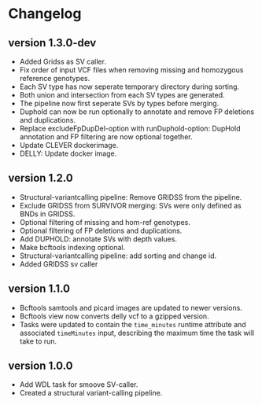 Changelog
==========

<!--

Newest changes should be on top.

This document is user facing. Please word the changes in such a way
that users understand how the changes affect the new version.
-->
version 1.3.0-dev
---------------------
+ Added Gridss as SV caller.
+ Fix order of input VCF files when removing missing and homozygous reference genotypes.
+ Each SV type has now seperate temporary directory during sorting.
+ Both union and intersection from each SV types are generated. 
+ The pipeline now first seperate SVs by types before merging.
+ Duphold can now be run optionally to annotate and remove FP deletions and duplications.
+ Replace excludeFpDupDel-option with runDuphold-option: DupHold annotation and FP filtering are now optional together.
+ Update CLEVER dockerimage.
+ DELLY: Update docker image.

version 1.2.0
---------------------
+ Structural-variantcalling pipeline: Remove GRIDSS from the pipeline.
+ Exclude GRIDSS from SURVIVOR merging: SVs were only defined as BNDs in GRIDSS.
+ Optional filtering of missing and hom-ref genotypes. 
+ Optional filtering of FP deletions and duplications.
+ Add DUPHOLD: annotate SVs with depth values.
+ Make bcftools indexing optional.
+ Structural-variantcalling pipeline: add sorting and change id.
+ Added GRIDSS sv caller

version 1.1.0
---------------------
+ Bcftools samtools and picard images are updated to newer versions.
+ Bcftools view now converts delly vcf to a gzipped version.
+ Tasks were updated to contain the `time_minutes` runtime attribute and
  associated `timeMinutes` input, describing the maximum time the task will
  take to run.

version 1.0.0
-----------------
+ Add WDL task for smoove SV-caller.
+ Created a structural variant-calling pipeline.
